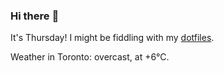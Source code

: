 ### Hi there :wave:

It's Thursday! I might be fiddling with my [dotfiles](https://github.com/bewuethr/dotfiles).

Weather in Toronto: overcast, at +6°C.
